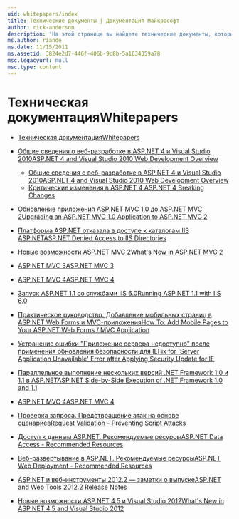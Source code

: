 ```yaml
---
uid: whitepapers/index
title: Технические документы | Документация Майкрософт
author: rick-anderson
description: 'На этой странице вы найдете технические документы, которые помогут вам установить и настроить ASP.NET и помогут вам создавать безопасные, быстрый и гибкие приложения ASP.NET.'
ms.author: riande
ms.date: 11/15/2011
ms.assetid: 3824e2d7-446f-406b-9c8b-5a1634359a78
msc.legacyurl: null
msc.type: content
---
```

<a name="whitepapers"></a><span data-ttu-id="88dd5-103">Техническая документация</span><span class="sxs-lookup"><span data-stu-id="88dd5-103">Whitepapers</span></span>
====================
- [<span data-ttu-id="88dd5-104">Техническая документация</span><span class="sxs-lookup"><span data-stu-id="88dd5-104">Whitepapers</span></span>](overview.md)
- [<span data-ttu-id="88dd5-105">Общие сведения о веб-разработке в ASP.NET 4 и Visual Studio 2010</span><span class="sxs-lookup"><span data-stu-id="88dd5-105">ASP.NET 4 and Visual Studio 2010 Web Development Overview</span></span>](aspnet4/index.md)

    - [<span data-ttu-id="88dd5-106">Общие сведения о веб-разработке в ASP.NET 4 и Visual Studio 2010</span><span class="sxs-lookup"><span data-stu-id="88dd5-106">ASP.NET 4 and Visual Studio 2010 Web Development Overview</span></span>](aspnet4/overview.md)
    - [<span data-ttu-id="88dd5-107">Критические изменения в ASP.NET 4 </span><span class="sxs-lookup"><span data-stu-id="88dd5-107">ASP.NET 4 Breaking Changes</span></span>](aspnet4/breaking-changes.md)
- [<span data-ttu-id="88dd5-108">Обновление приложения ASP.NET MVC 1.0 до ASP.NET MVC 2</span><span class="sxs-lookup"><span data-stu-id="88dd5-108">Upgrading an ASP.NET MVC 1.0 Application to ASP.NET MVC 2</span></span>](aspnet-mvc2-upgrade-notes.md)
- [<span data-ttu-id="88dd5-109">Платформа ASP.NET отказала в доступе к каталогам IIS ASP.NET</span><span class="sxs-lookup"><span data-stu-id="88dd5-109">ASP.NET Denied Access to IIS Directories</span></span>](denied-access-to-iis-directories.md)
- [<span data-ttu-id="88dd5-110">Новые возможности ASP.NET MVC 2</span><span class="sxs-lookup"><span data-stu-id="88dd5-110">What's New in ASP.NET MVC 2</span></span>](what-is-new-in-aspnet-mvc.md)
- [<span data-ttu-id="88dd5-111">ASP.NET MVC 3</span><span class="sxs-lookup"><span data-stu-id="88dd5-111">ASP.NET MVC 3</span></span>](mvc3-release-notes.md)
- [<span data-ttu-id="88dd5-112">ASP.NET MVC 4</span><span class="sxs-lookup"><span data-stu-id="88dd5-112">ASP.NET MVC 4</span></span>](mvc4-beta-release-notes.md)
- [<span data-ttu-id="88dd5-113">Запуск ASP.NET 1.1 со службами IIS 6.0</span><span class="sxs-lookup"><span data-stu-id="88dd5-113">Running ASP.NET 1.1 with IIS 6.0</span></span>](aspnet-and-iis6.md)
- [<span data-ttu-id="88dd5-114">Практическое руководство. Добавление мобильных страниц в ASP.NET Web Forms и MVC-приложения</span><span class="sxs-lookup"><span data-stu-id="88dd5-114">How To: Add Mobile Pages to Your ASP.NET Web Forms / MVC Application</span></span>](add-mobile-pages-to-your-aspnet-web-forms-mvc-application.md)
- [<span data-ttu-id="88dd5-115">Устранение ошибки "Приложение сервера недоступно" после применения обновления безопасности для IE</span><span class="sxs-lookup"><span data-stu-id="88dd5-115">Fix for 'Server Application Unavailable' Error after Applying Security Update for IE</span></span>](ms03-32-issue.md)
- [<span data-ttu-id="88dd5-116">Параллельное выполнение нескольких версий .NET Framework 1.0 и 1.1 в ASP.NET</span><span class="sxs-lookup"><span data-stu-id="88dd5-116">ASP.NET Side-by-Side Execution of .NET Framework 1.0 and 1.1</span></span>](side-by-side-with-10.md)
- [<span data-ttu-id="88dd5-117">ASP.NET MVC 4</span><span class="sxs-lookup"><span data-stu-id="88dd5-117">ASP.NET MVC 4</span></span>](mvc4-release-notes.md)
- [<span data-ttu-id="88dd5-118">Проверка запроса. Предотвращение атак на основе сценариев</span><span class="sxs-lookup"><span data-stu-id="88dd5-118">Request Validation - Preventing Script Attacks</span></span>](request-validation.md)
- [<span data-ttu-id="88dd5-119">Доступ к данным ASP.NET. Рекомендуемые ресурсы</span><span class="sxs-lookup"><span data-stu-id="88dd5-119">ASP.NET Data Access - Recommended Resources</span></span>](aspnet-data-access-content-map.md)
- [<span data-ttu-id="88dd5-120">Веб-развертывание в ASP.NET. Рекомендуемые ресурсы</span><span class="sxs-lookup"><span data-stu-id="88dd5-120">ASP.NET Web Deployment - Recommended Resources</span></span>](aspnet-web-deployment-content-map.md)
- [<span data-ttu-id="88dd5-121">ASP.NET и веб-инструменты 2012.2 — заметки о выпуске</span><span class="sxs-lookup"><span data-stu-id="88dd5-121">ASP.NET and Web Tools 2012.2 Release Notes</span></span>](aspnet-and-web-tools-20122-release-notes.md)
- [<span data-ttu-id="88dd5-122">Новые возможности ASP.NET 4.5 и Visual Studio 2012</span><span class="sxs-lookup"><span data-stu-id="88dd5-122">What's New in ASP.NET 4.5 and Visual Studio 2012</span></span>](whats-new-in-aspnet-45-and-visual-studio-2012.md)
